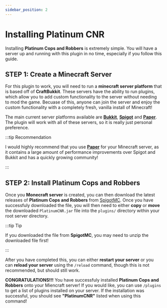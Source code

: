 ```yaml
---
sidebar_position: 2
---
```


# Installing Platinum CNR

Installing **Platinum Cops and Robbers** is extremely simple. You will have a server up and running with this plugin in no time, especially if you follow this guide.

## STEP 1: Create a Minecraft Server

For this plugin to work, you will need to run a **minecraft server platform** that is based off of **CraftBukkit**. These servers have the ability to run plugins, which allow you to add custom functionality to the server
without needing to mod the game. Becuase of this, anyone can join the server and enjoy the custom functionality with a completely fresh, vanilla install of Minecraft!

The main current server platforms available are **[Bukkit](https://dev.bukkit.org/)**, **[Spigot](https://www.spigotmc.org/)** and **[Paper](https://papermc.io/)**. The plugin will work with all of these servers, so it is really
just personal preference.

:::tip Recommendation

I would highly recommend that you use **[Paper](https://papermc.io/)** for your Minecraft server, as it contains a large amount of performance improvements over Spigot and Bukkit and has a quickly growing community!

:::

## STEP 2: Install Platinum Cops and Robbers

Once you **Monecraft server** is created, you can then download the latest releases of **Platinum Cops and Robbers** from [SpigotMC](https://www.spigotmc.org/). Once you have successfuly downloaded the file, you will then need to either
**copy** or **move** the downloaded `PlatinumCNR.jar` file into the `plugins/` directory within your root server directory.

:::tip Tip

If you downloaded the file from **SpigotMC**, you may need to unzip the downloaded file first!

:::

After you have completed this, you can either **restart your server** or you can **reload your server** using the `/reload` command, though this is not recommended, but should still work.

**CONGRATULATIONS!!!** You have successfuly installed **Platinum Cops and Robbers** onto your Miencraft server! If you would like, you can use `/plugins` to get a list of plugins installed on your server. If the installation was successful, you should
see **"PlatinumCNR"** listed when using this command!


